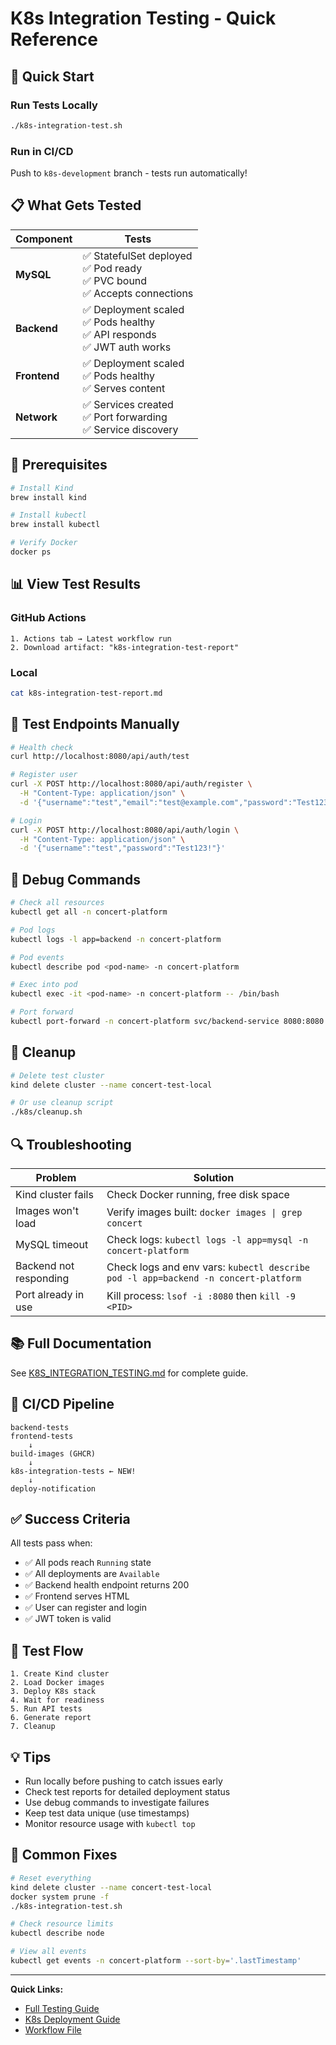 # K8s Integration Testing - Quick Reference

## 🚀 Quick Start

### Run Tests Locally
```bash
./k8s-integration-test.sh
```

### Run in CI/CD
Push to `k8s-development` branch - tests run automatically!

## 📋 What Gets Tested

| Component | Tests |
|-----------|-------|
| **MySQL** | ✅ StatefulSet deployed<br>✅ Pod ready<br>✅ PVC bound<br>✅ Accepts connections |
| **Backend** | ✅ Deployment scaled<br>✅ Pods healthy<br>✅ API responds<br>✅ JWT auth works |
| **Frontend** | ✅ Deployment scaled<br>✅ Pods healthy<br>✅ Serves content |
| **Network** | ✅ Services created<br>✅ Port forwarding<br>✅ Service discovery |

## 🔧 Prerequisites

```bash
# Install Kind
brew install kind

# Install kubectl
brew install kubectl

# Verify Docker
docker ps
```

## 📊 View Test Results

### GitHub Actions
```
1. Actions tab → Latest workflow run
2. Download artifact: "k8s-integration-test-report"
```

### Local
```bash
cat k8s-integration-test-report.md
```

## 🧪 Test Endpoints Manually

```bash
# Health check
curl http://localhost:8080/api/auth/test

# Register user
curl -X POST http://localhost:8080/api/auth/register \
  -H "Content-Type: application/json" \
  -d '{"username":"test","email":"test@example.com","password":"Test123!"}'

# Login
curl -X POST http://localhost:8080/api/auth/login \
  -H "Content-Type: application/json" \
  -d '{"username":"test","password":"Test123!"}'
```

## 🐛 Debug Commands

```bash
# Check all resources
kubectl get all -n concert-platform

# Pod logs
kubectl logs -l app=backend -n concert-platform

# Pod events
kubectl describe pod <pod-name> -n concert-platform

# Exec into pod
kubectl exec -it <pod-name> -n concert-platform -- /bin/bash

# Port forward
kubectl port-forward -n concert-platform svc/backend-service 8080:8080
```

## 🧹 Cleanup

```bash
# Delete test cluster
kind delete cluster --name concert-test-local

# Or use cleanup script
./k8s/cleanup.sh
```

## 🔍 Troubleshooting

| Problem | Solution |
|---------|----------|
| Kind cluster fails | Check Docker running, free disk space |
| Images won't load | Verify images built: `docker images \| grep concert` |
| MySQL timeout | Check logs: `kubectl logs -l app=mysql -n concert-platform` |
| Backend not responding | Check logs and env vars: `kubectl describe pod -l app=backend -n concert-platform` |
| Port already in use | Kill process: `lsof -i :8080` then `kill -9 <PID>` |

## 📚 Full Documentation

See [K8S_INTEGRATION_TESTING.md](./K8S_INTEGRATION_TESTING.md) for complete guide.

## 🎯 CI/CD Pipeline

```
backend-tests
frontend-tests
    ↓
build-images (GHCR)
    ↓
k8s-integration-tests ← NEW!
    ↓
deploy-notification
```

## ✅ Success Criteria

All tests pass when:
- ✅ All pods reach `Running` state
- ✅ All deployments are `Available`
- ✅ Backend health endpoint returns 200
- ✅ Frontend serves HTML
- ✅ User can register and login
- ✅ JWT token is valid

## 🔄 Test Flow

```
1. Create Kind cluster
2. Load Docker images
3. Deploy K8s stack
4. Wait for readiness
5. Run API tests
6. Generate report
7. Cleanup
```

## 💡 Tips

- Run locally before pushing to catch issues early
- Check test reports for detailed deployment status
- Use debug commands to investigate failures
- Keep test data unique (use timestamps)
- Monitor resource usage with `kubectl top`

## 🚨 Common Fixes

```bash
# Reset everything
kind delete cluster --name concert-test-local
docker system prune -f
./k8s-integration-test.sh

# Check resource limits
kubectl describe node

# View all events
kubectl get events -n concert-platform --sort-by='.lastTimestamp'
```

---

**Quick Links:**
- [Full Testing Guide](./K8S_INTEGRATION_TESTING.md)
- [K8s Deployment Guide](./K8S_DEPLOYMENT_GUIDE_K8S_DEV_BRANCH.md)
- [Workflow File](../.github/workflows/k8s-deploy-with-tests.yml)
